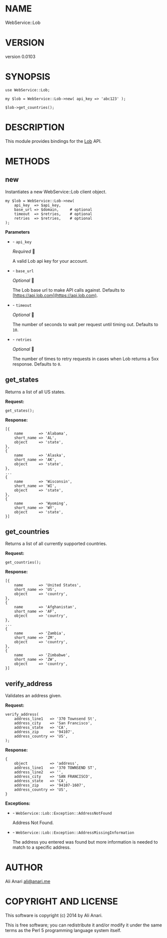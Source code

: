 # NAME

WebService::Lob

# VERSION

version 0.0103

# SYNOPSIS

    use WebService::Lob;

    my $lob = WebService::Lob->new( api_key => 'abc123' );

    $lob->get_countries();

# DESCRIPTION

This module provides bindings for the
[Lob](https://www.lob.com/docs) API.

# METHODS

## new

Instantiates a new WebService::Lob client object.

    my $lob = WebService::Lob->new(
        api_key  => $api_key,
        base_url => $domain,     # optional
        timeout  => $retries,    # optional
        retries  => $retries,    # optional
    );

__Parameters__

- \- `api_key`

    _Required_&#10; &#8;

    A valid Lob api key for your account.

- \- `base_url`

    _Optional_&#10; &#8;

    The Lob base url to make API calls against.  Defaults to [https://api.lob.com](https://api.lob.com).

- \- `timeout`

    _Optional_&#10; &#8;

    The number of seconds to wait per request until timing out.  Defaults to `10`.

- \- `retries`

    _Optional_&#10; &#8;

    The number of times to retry requests in cases when Lob returns a 5xx response.  Defaults to `0`.

## get\_states

Returns a list of all US states.

__Request:__

    get_states();

__Response:__

    [{
        name       => 'Alabama',
        short_name => 'AL',
        object     => 'state',
    },
    {
        name       => 'Alaska',
        short_name => 'AK',
        object     => 'state',
    },
    ...
    {
        name       => 'Wisconsin',
        short_name => 'WI',
        object     => 'state',
    },
    {
        name       => 'Wyoming',
        short_name => 'WY',
        object     => 'state',
    }]

## get\_countries

Returns a list of all currently supported countries.

__Request:__

    get_countries();

__Response:__

    [{
        name       => 'United States',
        short_name => 'US',
        object     => 'country',
    },
    {
        name       => 'Afghanistan',
        short_name => 'AF',
        object     => 'country',
    },
    ...
    {
        name       => 'Zambia',
        short_name => 'ZM',
        object     => 'country',
    },
    {
        name       => 'Zimbabwe',
        short_name => 'ZW',
        object     => 'country',
    }]

## verify\_address

Validates an address given.

__Request:__

    verify_address(
        address_line1   => '370 Townsend St',
        address_city    => 'San Francisco',
        address_state   => 'CA',
        address_zip     => '94107',
        address_country => 'US',
    );

__Response:__

    {
        object          => 'address',
        address_line1   => '370 TOWNSEND ST',
        address_line2   => '',
        address_city    => 'SAN FRANCISCO',
        address_state   => 'CA',
        address_zip     => '94107-1607',
        address_country => 'US',
    }

__Exceptions:__

- \- `WebService::Lob::Exception::AddressNotFound`

    Address Not Found.

- \- `WebService::Lob::Exception::AddressMissingInformation`

    The address you entered was found but more information is needed to match to a specific address.

# AUTHOR

Ali Anari <ali@anari.me>

# COPYRIGHT AND LICENSE

This software is copyright (c) 2014 by Ali Anari.

This is free software; you can redistribute it and/or modify it under
the same terms as the Perl 5 programming language system itself.
